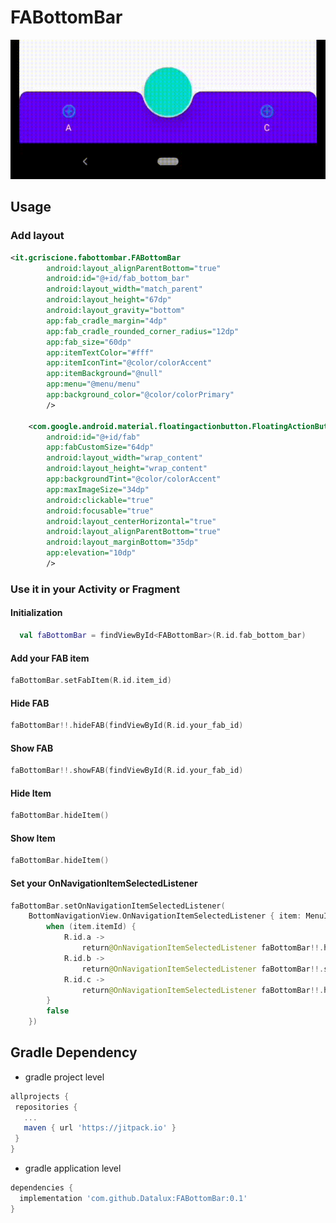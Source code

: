 # FABottomBar

![FABottomBar](fabottom.gif)


## Usage
### Add layout
```xml
<it.gcriscione.fabottombar.FABottomBar
        android:layout_alignParentBottom="true"
        android:id="@+id/fab_bottom_bar"
        android:layout_width="match_parent"
        android:layout_height="67dp"
        android:layout_gravity="bottom"
        app:fab_cradle_margin="4dp"
        app:fab_cradle_rounded_corner_radius="12dp"
        app:fab_size="60dp"
        app:itemTextColor="#fff"
        app:itemIconTint="@color/colorAccent"
        app:itemBackground="@null"
        app:menu="@menu/menu"
        app:background_color="@color/colorPrimary"
        />

    <com.google.android.material.floatingactionbutton.FloatingActionButton
        android:id="@+id/fab"
        app:fabCustomSize="64dp"
        android:layout_width="wrap_content"
        android:layout_height="wrap_content"
        app:backgroundTint="@color/colorAccent"
        app:maxImageSize="34dp"
        android:clickable="true"
        android:focusable="true"
        android:layout_centerHorizontal="true"
        android:layout_alignParentBottom="true"
        android:layout_marginBottom="35dp"
        app:elevation="10dp"
        />
```

### Use it in your Activity or Fragment
#### Initialization
```kotlin
  val faBottomBar = findViewById<FABottomBar>(R.id.fab_bottom_bar)
```

#### Add your FAB item 
```kotlin
faBottomBar.setFabItem(R.id.item_id)
```

#### Hide FAB
```kotlin
faBottomBar!!.hideFAB(findViewById(R.id.your_fab_id)
```

#### Show FAB
```kotlin
faBottomBar!!.showFAB(findViewById(R.id.your_fab_id)
```

#### Hide Item
```kotlin
faBottomBar.hideItem()
```

#### Show Item
```kotlin
faBottomBar.hideItem()
```

#### Set your OnNavigationItemSelectedListener
```kotlin
faBottomBar.setOnNavigationItemSelectedListener(
    BottomNavigationView.OnNavigationItemSelectedListener { item: MenuItem ->
        when (item.itemId) {
            R.id.a ->
                return@OnNavigationItemSelectedListener faBottomBar!!.hideFAB(findViewById(R.id.fab))
            R.id.b ->
                return@OnNavigationItemSelectedListener faBottomBar!!.showFAB(findViewById(R.id.fab))
            R.id.c ->
                return@OnNavigationItemSelectedListener faBottomBar!!.hideFAB(findViewById(R.id.fab))
        }
        false
    })
```            


## Gradle Dependency
- gradle project level
 ```gradle 
allprojects {
  repositories {
    ...
    maven { url 'https://jitpack.io' }
  }
}
```
- gradle application level
```gradle 
dependencies {
  implementation 'com.github.Datalux:FABottomBar:0.1'
}
 ```
 
 



